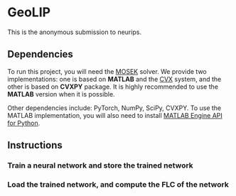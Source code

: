 # GeoLIP
This is the anonymous submission to neurips.

## Dependencies
To run this project, you will need the [MOSEK](https://www.mosek.com/) solver. We provide two implementations: one is based on **MATLAB** and the [CVX](http://cvxr.com/cvx/) system, and the other is based on **CVXPY** package. It is highly recommended to use the **MATLAB** version when it is possible.

Other dependencies include: PyTorch, NumPy, SciPy, CVXPY. To use the MATLAB implementation, you will also need to install [MATLAB Engine API for Python](https://www.mathworks.com/help/matlab/matlab-engine-for-python.html).

## Instructions
### Train a neural network and store the trained network

### Load the trained network, and compute the FLC of the network

